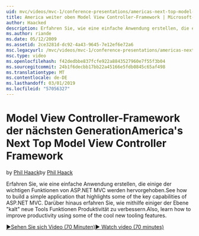 ```yaml
---
uid: mvc/videos/mvc-1/conference-presentations/americas-next-top-model-view-controller-framework
title: America weiter oben Model View Controller-Framework | Microsoft-Dokumentation
author: Haacked
description: Erfahren Sie, wie eine einfache Anwendung erstellen, die einige der wichtigen Funktionen von ASP.NET MVC werden hervorgehoben. Darüber hinaus erfahren Sie, wie zur Verbesserung der Produktivität mithilfe einiger der...
ms.author: riande
ms.date: 05/12/2009
ms.assetid: 2ce3281d-dc92-4a43-9645-7e12ef6e72a6
msc.legacyurl: /mvc/videos/mvc-1/conference-presentations/americas-next-top-model-view-controller-framework
msc.type: video
ms.openlocfilehash: f42dedbbe837fcfe922a8843527960e7f55f3b04
ms.sourcegitcommit: 24b1f6decbb17bb22a45166e5fdb0845c65af498
ms.translationtype: MT
ms.contentlocale: de-DE
ms.lasthandoff: 03/01/2019
ms.locfileid: "57056327"
---
```

<a name="americas-next-top-model-view-controller-framework"></a><span data-ttu-id="71ebe-104">Model View Controller-Framework der nächsten Generation</span><span class="sxs-lookup"><span data-stu-id="71ebe-104">America's Next Top Model View Controller Framework</span></span>
====================
<span data-ttu-id="71ebe-105">by [Phil Haack](https://github.com/Haacked)</span><span class="sxs-lookup"><span data-stu-id="71ebe-105">by [Phil Haack](https://github.com/Haacked)</span></span>

<span data-ttu-id="71ebe-106">Erfahren Sie, wie eine einfache Anwendung erstellen, die einige der wichtigen Funktionen von ASP.NET MVC werden hervorgehoben.</span><span class="sxs-lookup"><span data-stu-id="71ebe-106">See how to build a simple application that highlights some of the key capabilities of ASP.NET MVC.</span></span> <span data-ttu-id="71ebe-107">Darüber hinaus erfahren Sie, wie mithilfe einiger der Ebene "kalt" neue Tools Funktionen Produktivität zu verbessern.</span><span class="sxs-lookup"><span data-stu-id="71ebe-107">Also, learn how to improve productivity using some of the cool new tooling features.</span></span>

[<span data-ttu-id="71ebe-108">&#9654;Sehen Sie sich Video (70 Minuten)</span><span class="sxs-lookup"><span data-stu-id="71ebe-108">&#9654; Watch video (70 minutes)</span></span>](https://channel9.msdn.com/Blogs/ASP-NET-Site-Videos/americas-next-top-model-view-controller-framework)
